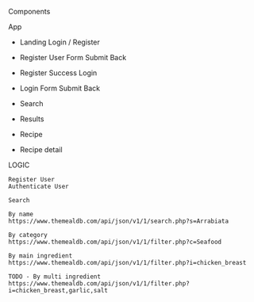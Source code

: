 ﻿Components

App

- Landing
  Login / Register

- Register User
  Form
  Submit
  Back

- Register Success
  Login

- Login
  Form
  Submit
  Back

- Search

- Results

- Recipe

- Recipe detail

LOGIC

    Register User
    Authenticate User

    Search

    By name
    https://www.themealdb.com/api/json/v1/1/search.php?s=Arrabiata

    By category
    https://www.themealdb.com/api/json/v1/1/filter.php?c=Seafood

    By main ingredient
    https://www.themealdb.com/api/json/v1/1/filter.php?i=chicken_breast

    TODO - By multi ingredient
    https://www.themealdb.com/api/json/v1/1/filter.php?i=chicken_breast,garlic,salt

